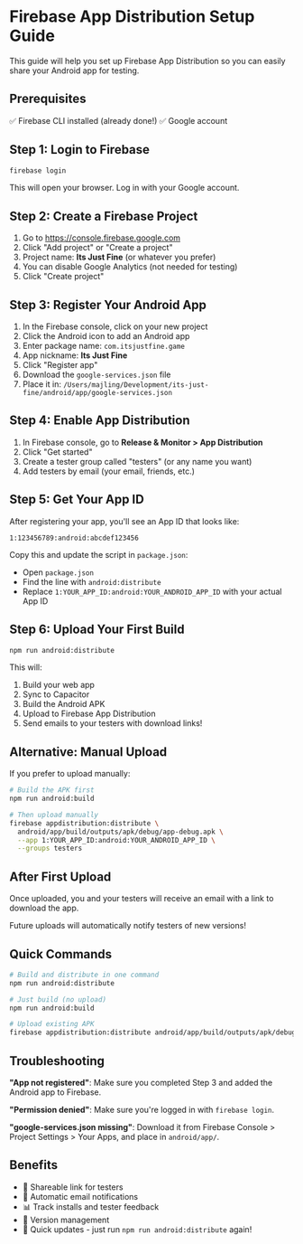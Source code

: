 # Firebase App Distribution Setup Guide

This guide will help you set up Firebase App Distribution so you can easily share your Android app for testing.

## Prerequisites
✅ Firebase CLI installed (already done!)
✅ Google account

## Step 1: Login to Firebase

```bash
firebase login
```

This will open your browser. Log in with your Google account.

## Step 2: Create a Firebase Project

1. Go to https://console.firebase.google.com
2. Click "Add project" or "Create a project"
3. Project name: **Its Just Fine** (or whatever you prefer)
4. You can disable Google Analytics (not needed for testing)
5. Click "Create project"

## Step 3: Register Your Android App

1. In the Firebase console, click on your new project
2. Click the Android icon to add an Android app
3. Enter package name: `com.itsjustfine.game`
4. App nickname: **Its Just Fine**
5. Click "Register app"
6. Download the `google-services.json` file
7. Place it in: `/Users/majling/Development/its-just-fine/android/app/google-services.json`

## Step 4: Enable App Distribution

1. In Firebase console, go to **Release & Monitor > App Distribution**
2. Click "Get started"
3. Create a tester group called "testers" (or any name you want)
4. Add testers by email (your email, friends, etc.)

## Step 5: Get Your App ID

After registering your app, you'll see an App ID that looks like:
```
1:123456789:android:abcdef123456
```

Copy this and update the script in `package.json`:
- Open `package.json`
- Find the line with `android:distribute`
- Replace `1:YOUR_APP_ID:android:YOUR_ANDROID_APP_ID` with your actual App ID

## Step 6: Upload Your First Build

```bash
npm run android:distribute
```

This will:
1. Build your web app
2. Sync to Capacitor
3. Build the Android APK
4. Upload to Firebase App Distribution
5. Send emails to your testers with download links!

## Alternative: Manual Upload

If you prefer to upload manually:

```bash
# Build the APK first
npm run android:build

# Then upload manually
firebase appdistribution:distribute \
  android/app/build/outputs/apk/debug/app-debug.apk \
  --app 1:YOUR_APP_ID:android:YOUR_ANDROID_APP_ID \
  --groups testers
```

## After First Upload

Once uploaded, you and your testers will receive an email with a link to download the app.

Future uploads will automatically notify testers of new versions!

## Quick Commands

```bash
# Build and distribute in one command
npm run android:distribute

# Just build (no upload)
npm run android:build

# Upload existing APK
firebase appdistribution:distribute android/app/build/outputs/apk/debug/app-debug.apk --app YOUR_APP_ID --groups testers
```

## Troubleshooting

**"App not registered"**: Make sure you completed Step 3 and added the Android app to Firebase.

**"Permission denied"**: Make sure you're logged in with `firebase login`.

**"google-services.json missing"**: Download it from Firebase Console > Project Settings > Your Apps, and place in `android/app/`.

## Benefits

- 🔗 Shareable link for testers
- 📧 Automatic email notifications
- 📊 Track installs and tester feedback
- 🔄 Version management
- 🚀 Quick updates - just run `npm run android:distribute` again!
